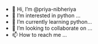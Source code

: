 - 👋 Hi, I’m @priya-nibheriya
- 👀 I’m interested in python ...
- 🌱 I’m currently learning  python...
- 💞️ I’m looking to collaborate on ...
- 📫 How to reach me ...

<!---
priya-nibheriya/priya-nibheriya is a ✨ special ✨ repository because its `README.md` (this file) appears on your GitHub profile.
You can click the Preview link to take a look at your changes.
--->
